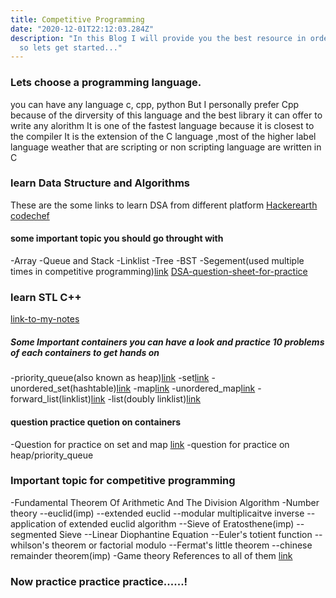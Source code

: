 ```yaml
---
title: Competitive Programming
date: "2020-12-01T22:12:03.284Z"
description: "In this Blog I will provide you the best resource in order to become good programmer \n
  so lets get started..."
---
```


### Lets choose a programming language. 
you can have any language c, cpp, python
But I personally prefer Cpp because of the dirversity of this language and the best library it can offer to write any alorithm
It is one of the fastest language because it is closest to the compiler
It is the extension of the C language ,most of the higher label language weather that are scripting or non scripting language are written in C

### learn Data Structure and Algorithms
These are the some links to learn DSA from different platform
[Hackerearth](https://www.hackerearth.com/practice/data-structures/arrays/1-d/tutorial/)
[codechef](https://www.codechef.com/certification/data-structures-and-algorithms/prepare#advanced)
#### some important topic you should go throught with 
-Array
-Queue and Stack
-Linklist
-Tree
-BST
-Segement(used multiple times in competitive programming)[link](https://youtu.be/FR5d4V7Z9SE)
[DSA-question-sheet-for-practice](https://drive.google.com/file/d/1zItzJ8d69l2ypDJvnLv12N68SibTTQ3D/view?usp=sharing)

### learn STL C++
[link-to-my-notes](https://docs.google.com/document/d/1u4vM0wm5YjGiSmBvtDtX2ZXjZK9eBxKgCvoLT907K5c/edit?usp=sharing)
##### Some Important containers you can have a look and practice 10 problems of each containers to get hands on

-priority_queue(also known as heap)[link](https://www.geeksforgeeks.org/priority-queue-in-cpp-stl/)
-set[link](https://www.geeksforgeeks.org/set-in-cpp-stl/)
-unordered_set(hashtable)[link]()
-map[link](https://www.geeksforgeeks.org/map-associative-containers-the-c-standard-template-library-stl/)
-unordered_map[link]()
-forward_list(linklist)[link](https://www.geeksforgeeks.org/forward-list-c-set-1-introduction-important-functions/)
-list(doubly linklist)[link](https://www.geeksforgeeks.org/list-cpp-stl/)

#### question practice quetion on containers
-Question for practice  on set and map [link](https://drive.google.com/file/d/161UjawImMTDUjdPAj53We_q_DluKsOAF/view?usp=sharing)
-question  for practice on heap/priority_queue

### Important topic for competitive programming
-Fundamental Theorem Of Arithmetic And The Division Algorithm
-Number theory
--euclid(imp)
--extended euclid
--modular multiplicaitve inverse
--application of extended euclid algorithm
--Sieve of Eratosthene(imp)
--segmented Sieve
--Linear Diophantine Equation
--Euler's totient function
--whilson's theorem or factorial modulo
--Fermat's little theorem 
--chinese remainder theorem(imp)
-Game theory
References to all of them [link](https://cp-algorithms.com/)


### Now practice practice practice......!
